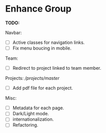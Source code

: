 # Enhance Group

**TODO:**

Navbar:

- [ ] Active classes for navigation links.
- [ ] Fix menu boucing in mobile.

Team:

- [ ] Redirect to project linked to team member.

Projects:
_/projects/master_

- [ ] Add pdf file for each project.

Misc:

- [ ] Metadata for each page.
- [ ] Dark/Light mode.
- [ ] internationalization.
- [ ] Refactoring.
